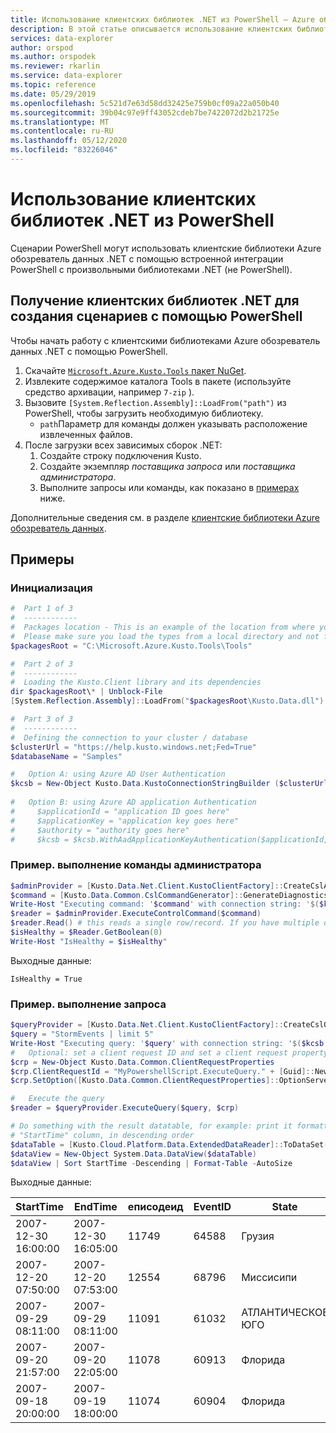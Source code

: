 ```yaml
---
title: Использование клиентских библиотек .NET из PowerShell — Azure обозреватель данных
description: В этой статье описывается использование клиентских библиотек .NET из PowerShell в обозреватель данных Azure.
services: data-explorer
author: orspod
ms.author: orspodek
ms.reviewer: rkarlin
ms.service: data-explorer
ms.topic: reference
ms.date: 05/29/2019
ms.openlocfilehash: 5c521d7e63d58dd32425e759b0cf09a22a050b40
ms.sourcegitcommit: 39b04c97e9ff43052cdeb7be7422072d2b21725e
ms.translationtype: MT
ms.contentlocale: ru-RU
ms.lasthandoff: 05/12/2020
ms.locfileid: "83226046"
---
```

# <a name="using-the-net-client-libraries-from-powershell"></a>Использование клиентских библиотек .NET из PowerShell

Сценарии PowerShell могут использовать клиентские библиотеки Azure обозреватель данных .NET с помощью встроенной интеграции PowerShell с произвольными библиотеками .NET (не PowerShell).

## <a name="getting-the-net-client-libraries-for-scripting-with-powershell"></a>Получение клиентских библиотек .NET для создания сценариев с помощью PowerShell

Чтобы начать работу с клиентскими библиотеками Azure обозреватель данных .NET с помощью PowerShell.

1. Скачайте [ `Microsoft.Azure.Kusto.Tools` пакет NuGet](https://www.nuget.org/packages/Microsoft.Azure.Kusto.Tools/).
1. Извлеките содержимое каталога Tools в пакете (используйте средство архивации, например `7-zip` ).
1. Вызовите `[System.Reflection.Assembly]::LoadFrom("path")` из PowerShell, чтобы загрузить необходимую библиотеку. 
    - `path`Параметр для команды должен указывать расположение извлеченных файлов.
1. После загрузки всех зависимых сборок .NET:
   1. Создайте строку подключения Kusto.
   1. Создайте экземпляр *поставщика запроса* или *поставщика администратора*.
   1. Выполните запросы или команды, как показано в [примерах](powershell.md#examples) ниже.

Дополнительные сведения см. в разделе [клиентские библиотеки Azure обозреватель данных](../netfx/about-kusto-data.md).

## <a name="examples"></a>Примеры

### <a name="initialization"></a>Инициализация

```powershell
#  Part 1 of 3
#  ------------
#  Packages location - This is an example of the location from where you extract the Microsoft.Azure.Kusto.Tools package.
#  Please make sure you load the types from a local directory and not from a remote share.
$packagesRoot = "C:\Microsoft.Azure.Kusto.Tools\Tools"

#  Part 2 of 3
#  ------------
#  Loading the Kusto.Client library and its dependencies
dir $packagesRoot\* | Unblock-File
[System.Reflection.Assembly]::LoadFrom("$packagesRoot\Kusto.Data.dll")

#  Part 3 of 3
#  ------------
#  Defining the connection to your cluster / database
$clusterUrl = "https://help.kusto.windows.net;Fed=True"
$databaseName = "Samples"

#   Option A: using Azure AD User Authentication
$kcsb = New-Object Kusto.Data.KustoConnectionStringBuilder ($clusterUrl, $databaseName)
 
#   Option B: using Azure AD application Authentication
#     $applicationId = "application ID goes here"
#     $applicationKey = "application key goes here"
#     $authority = "authority goes here"
#     $kcsb = $kcsb.WithAadApplicationKeyAuthentication($applicationId, $applicationKey, $authority)
```

### <a name="example-running-an-admin-command"></a>Пример. выполнение команды администратора

```powershell
$adminProvider = [Kusto.Data.Net.Client.KustoClientFactory]::CreateCslAdminProvider($kcsb)
$command = [Kusto.Data.Common.CslCommandGenerator]::GenerateDiagnosticsShowCommand()
Write-Host "Executing command: '$command' with connection string: '$($kcsb.ToString())'"
$reader = $adminProvider.ExecuteControlCommand($command)
$reader.Read() # this reads a single row/record. If you have multiple ones returned, you can read in a loop 
$isHealthy = $Reader.GetBoolean(0)
Write-Host "IsHealthy = $isHealthy"
```

Выходные данные:
```
IsHealthy = True
```

### <a name="example-running-a-query"></a>Пример. выполнение запроса

```powershell
$queryProvider = [Kusto.Data.Net.Client.KustoClientFactory]::CreateCslQueryProvider($kcsb)
$query = "StormEvents | limit 5"
Write-Host "Executing query: '$query' with connection string: '$($kcsb.ToString())'"
#   Optional: set a client request ID and set a client request property (e.g. Server Timeout)
$crp = New-Object Kusto.Data.Common.ClientRequestProperties
$crp.ClientRequestId = "MyPowershellScript.ExecuteQuery." + [Guid]::NewGuid().ToString()
$crp.SetOption([Kusto.Data.Common.ClientRequestProperties]::OptionServerTimeout, [TimeSpan]::FromSeconds(30))

#   Execute the query
$reader = $queryProvider.ExecuteQuery($query, $crp)

# Do something with the result datatable, for example: print it formatted as a table, sorted by the 
# "StartTime" column, in descending order
$dataTable = [Kusto.Cloud.Platform.Data.ExtendedDataReader]::ToDataSet($reader).Tables[0]
$dataView = New-Object System.Data.DataView($dataTable)
$dataView | Sort StartTime -Descending | Format-Table -AutoSize
```

Выходные данные:

|StartTime           |EndTime             |еписодеид |EventID |State          |EventType         |инжуриесдирект |инжуриесиндирект |деассдирект |деассиндирект
|---------           |-------             |--------- |------- |-----          |---------         |-------------- |---------------- |------------ |--------------
|2007-12-30 16:00:00 |2007-12-30 16:05:00 |    11749 |  64588 |Грузия        |Шквалистый ветер |             0 |               0 |           0 |             0
|2007-12-20 07:50:00 |2007-12-20 07:53:00 |    12554 |  68796 |Миссисипи    |Шквалистый ветер |             0 |               0 |           0 |             0
|2007-09-29 08:11:00 |2007-09-29 08:11:00 |    11091 |  61032 |АТЛАНТИЧЕСКОЕ ЮГО |Spout воды       |             0 |               0 |           0 |             0
|2007-09-20 21:57:00 |2007-09-20 22:05:00 |    11078 |  60913 |Флорида        |Торнадо           |             0 |               0 |           0 |             0
|2007-09-18 20:00:00 |2007-09-19 18:00:00 |    11074 |  60904 |Флорида        |Тяжелая дождя        |             0 |               0 |           0 |             0
